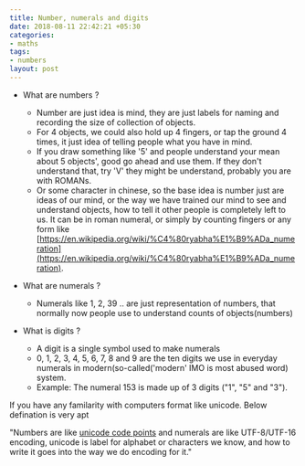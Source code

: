 ```yaml
---
title: Number, numerals and digits
date: 2018-08-11 22:42:21 +05:30
categories:
- maths
tags:
- numbers
layout: post
---
```


* What are numbers ?
    * Number are just idea is mind, they are just labels for naming and recording the size of collection of objects.
	* For 4 objects, we could also hold up 4 fingers, or tap the ground 4 times, it just idea of telling people what you have in mind. 
	* If you draw something like '5' and people understand your mean about 5 objects', good go ahead and use them. If they don't understand that, try 'V' they might be understand, probably you are with ROMANs.
	* Or some character in chinese, so the base idea is number just are ideas of our mind, or the way we have trained our mind to see and understand objects, how to tell it other people is completely left to us. It can be in roman numeral, or simply by counting fingers or any form like [https://en.wikipedia.org/wiki/%C4%80ryabha%E1%B9%ADa_numeration](https://en.wikipedia.org/wiki/%C4%80ryabha%E1%B9%ADa_numeration).


* What are numerals ? 
	* Numerals like 1, 2, 39 .. are just representation of numbers, that normally now people use to understand counts of objects(numbers)


* What is digits ?
	* A digit is a single symbol used to make numerals
	* 0, 1, 2, 3, 4, 5, 6, 7, 8 and 9 are the ten digits we use in everyday numerals in modern(so-called('modern' IMO is most abused word) system.
	* Example: The numeral 153 is made up of 3 digits ("1", "5" and "3").



If you have any familarity with computers format like unicode. Below defination is very apt

"Numbers are like [unicode  code points](/posts.html/#unicode) and numerals are like UTF-8/UTF-16 encoding, unicode is label for alphabet or characters we know, and how to write it goes into the way we do encoding for it."

